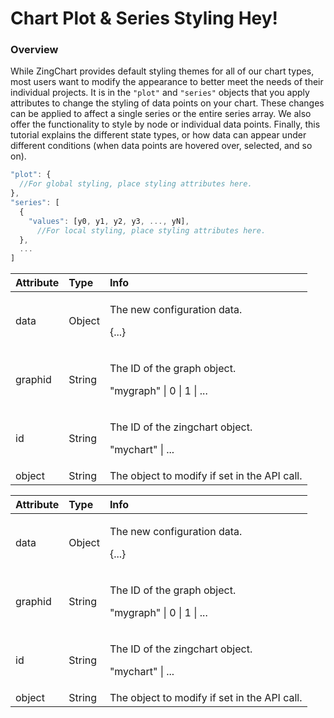 # Chart Plot & Series Styling Hey!

### Overview

While ZingChart provides default styling themes for all of our chart types, most users want to modify the appearance to better meet the needs of their individual projects. It is in the `"plot"` and `"series"` objects that you apply attributes to change the styling of data points on your chart. These changes can be applied to affect a single series or the entire series array. We also offer the functionality to style by node or individual data points. Finally, this tutorial explains the different state types, or how data can appear under different conditions \(when data points are hovered over, selected, and so on\).  


```javascript
"plot": {
  //For global styling, place styling attributes here.
},
"series": [
  {
    "values": [y0, y1, y2, y3, ..., yN],
      //For local styling, place styling attributes here.
  },
  ...
]
```



<table>
  <thead>
    <tr>
      <th style="text-align:left">Attribute</th>
      <th style="text-align:left">Type</th>
      <th style="text-align:left">Info</th>
    </tr>
  </thead>
  <tbody>
    <tr>
      <td style="text-align:left">data</td>
      <td style="text-align:left">Object</td>
      <td style="text-align:left">
        <p>The new configuration data.</p>
        <p>{...}</p>
      </td>
    </tr>
    <tr>
      <td style="text-align:left">graphid</td>
      <td style="text-align:left">String</td>
      <td style="text-align:left">
        <p>The ID of the graph object.</p>
        <p>&quot;mygraph&quot; | 0 | 1 | ...</p>
      </td>
    </tr>
    <tr>
      <td style="text-align:left">id</td>
      <td style="text-align:left">String</td>
      <td style="text-align:left">
        <p>The ID of the zingchart object.</p>
        <p>&quot;mychart&quot; | ...</p>
      </td>
    </tr>
    <tr>
      <td style="text-align:left">object</td>
      <td style="text-align:left">String</td>
      <td style="text-align:left">The object to modify if set in the API call.</td>
    </tr>
  </tbody>
</table>

<table>
  <thead>
    <tr>
      <th style="text-align:left">Attribute</th>
      <th style="text-align:left">Type</th>
      <th style="text-align:left">Info</th>
    </tr>
  </thead>
  <tbody>
    <tr>
      <td style="text-align:left">data</td>
      <td style="text-align:left">Object</td>
      <td style="text-align:left">
        <p>The new configuration data.</p>
        <p>{...}</p>
      </td>
    </tr>
    <tr>
      <td style="text-align:left">graphid</td>
      <td style="text-align:left">String</td>
      <td style="text-align:left">
        <p>The ID of the graph object.</p>
        <p>&quot;mygraph&quot; | 0 | 1 | ...</p>
      </td>
    </tr>
    <tr>
      <td style="text-align:left">id</td>
      <td style="text-align:left">String</td>
      <td style="text-align:left">
        <p>The ID of the zingchart object.</p>
        <p>&quot;mychart&quot; | ...</p>
      </td>
    </tr>
    <tr>
      <td style="text-align:left">object</td>
      <td style="text-align:left">String</td>
      <td style="text-align:left">The object to modify if set in the API call.</td>
    </tr>
  </tbody>
</table>
